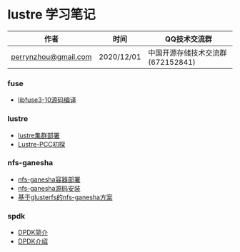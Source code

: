 #  lustre 学习笔记

| 作者 | 时间 |QQ技术交流群 |
| ------ | ------ |------ |
| perrynzhou@gmail.com |2020/12/01 |中国开源存储技术交流群(672152841) |





### fuse
- [libfuse3-10源码编译](./document/md/fuse/libfuse-3.10源码编译.md)


### lustre
- [lustre集群部署](./document/md/lustre/lustre集群部署.md)
- [Lustre-PCC初探](./document/md/lustre/Lustre-PCC初探.md)

### nfs-ganesha
- [nfs-ganesha容器部署](./document/md/nfs-ganesha/nfs-ganesha容器部署.md)
- [nfs-ganesha源码安装](./document/md/nfs-ganesha/nfs-ganesha源码安装.md)
- [基于glusterfs的nfs-ganesha方案](./document/md/nfs-ganesha/基于glusterfs的nfs-ganesha方案.md)

### spdk
- [DPDK简介](./document/md/spdk/DPDK简介.md)
- [DPDK介绍](./document/md/spdk/DPDK介绍.md)
